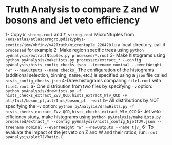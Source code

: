 # Truth Analysis to compare Z and W bosons and Jet veto efficiency #

1- Copy `W_strong.root` and `Z_strong.root` MicroNtuples from `/eos/atlas/atlascerngroupdisk/phys-exotics/jdm/vbfinv/v42Truth/microntuple_220420` to a local directory, call it `processed` for example
2- Make region specific trees using `python pyAnalysis/extractNtuples.py processed/*.root`
3- Make histograms  using `python pyAnalysis/makeHists.py processed/extract_* --config pyAnalysis/hists_config_checks.json --treename nominal --eventWeight "w" --newOutputs --name checks_`
The configuration of the histograms (additional selection, binning, name, etc.) is specified using a `json` file called `hists_config_checks.json`
4-Draw histograms comparing `file1.root` with `file2.root`:
    a- One distribution from two files by specifying `-v` option: `python pyAnalysis/drawHists.py -f hists_checks_extract_Zvv_QCD,hists_extract_Wlv_QCD -v all/Incl/boson_pt,all/Incl/boson_pt --wait`
    b- All distributions by NOT specifying the `-v` option: `python pyAnalysis/drawHists.py -f hists_checks_extract_Zvv_QCD,hists_checks_extract_Wlv_QCD`
5- Jet veto efficiency study, make histograms using  `python pyAnalysis/makeHists.py processed/extract_* --config pyAnalysis/hists_config_NjetTJV.json --treename nominal --eventWeight "w" --newOutputs --name tjv_`
6- To evaluate the impact of the jet veto on Z and W and their ratios, run:  `root pyAnalysis/plotTJVRatio.C `

